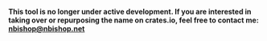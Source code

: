 **This tool is no longer under active development. If you are interested in taking over or repurposing the name on crates.io, feel free to contact me: nbishop@nbishop.net**
